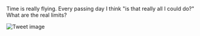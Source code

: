 Time is really flying. Every passing day I think "is that really all I could do?" What are the real limits?


![Tweet image](/asset/crosspoast/GwjUORMb0AAoOfm.jpg)

